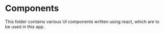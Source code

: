# Components
This folder contains various UI components written using react, which are to be used in this app.